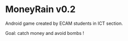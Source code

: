 # MoneyRain v0.2

Android game created by ECAM students in ICT section.

Goal: catch money and avoid bombs !
